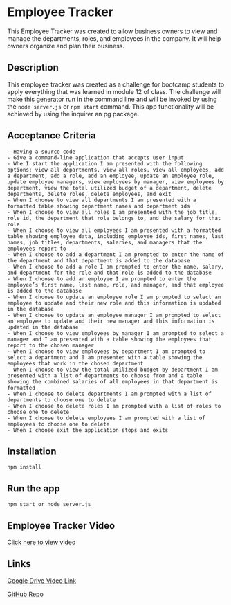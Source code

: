 # Employee Tracker

This Employee Tracker was created to allow business owners to view and manage the departments, roles, and employees in the company. It will help owners organize and plan their business.

## Description

This employee tracker was created as a challenge for bootcamp students to apply everything that was learned in module 12 of class. The challenge will make this generator run in the command line and will be invoked by using the `` node server.js `` or `` npm start `` command. This app functionality will be achieved by using the inquirer an pg package.

## Acceptance Criteria

    - Having a source code
    - Give a command-line application that accepts user input
    - Whe I start the application I am presented with the following options: view all departments, view all roles, view all employees, add a department, add a role, add an employee, update an employee role, update employee managers, view employees by manager, view employees by department, view the total utilized budget of a department, delete departments, delete roles, delete employees, and exit
    - When I choose to view all departments I am presented with a formatted table showing department names and department ids
    - When I choose to view all roles I am presented with the job title, role id, the department that role belongs to, and the salary for that role
    - When I choose to view all employees I am presented with a formatted table showing employee data, including employee ids, first names, last names, job titles, departments, salaries, and managers that the employees report to
    - When I choose to add a department I am prompted to enter the name of the department and that department is added to the database
    - When I choose to add a role I am prompted to enter the name, salary, and department for the role and that role is added to the database
    - When I choose to add an employee I am prompted to enter the employee’s first name, last name, role, and manager, and that employee is added to the database
    - When I choose to update an employee role I am prompted to select an employee to update and their new role and this information is updated in the database 
    - When I choose to update an employee manager I am prompted to select an employee to update and their new manager and this information is updated in the database 
    - When I choose to view employees by manager I am prompted to select a manager and I am presented with a table showing the employees that report to the chosen manager
    - When I choose to view employees by department I am prompted to select a department and I am presented with a table showing the employees that work in the chosen department
    - When I choose to view the total utilized budget by department I am presented with a list of departments to choose from and a table showing the combined salaries of all employees in that department is formatted
    - When I choose to delete departments I am prompted with a list of departments to choose one to delete 
    - When I choose to delete roles I am prompted with a list of roles to choose one to delete 
    - When I choose to delete employees I am prompted with a list of employees to choose one to delete 
    - When I choose exit the application stops and exits


## Installation
 ```
npm install
  ```

## Run the app
 ```
npm start or node server.js
  ```

## Employee Tracker Video

[Click here to view video](https://drive.google.com/file/d/1Z-LLrQIwCABRCT7xE_iRyK9PLM7gFsfq/view?usp=drive_link)


## Links

[Google Drive Video Link](https://drive.google.com/file/d/1Z-LLrQIwCABRCT7xE_iRyK9PLM7gFsfq/view?usp=drive_link)

[GitHub Repo](https://github.com/zoniaramirez/employee-tracker)